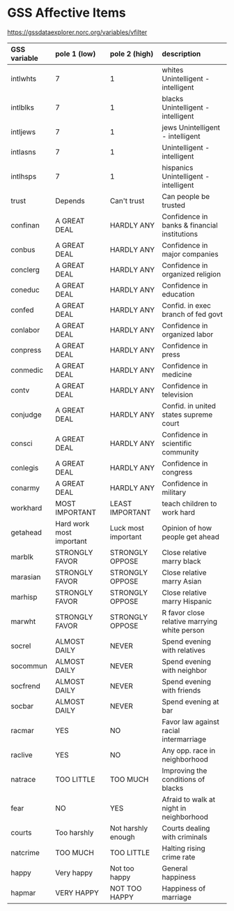 
# GSS Affective Items

https://gssdataexplorer.norc.org/variables/vfilter

| GSS variable   | pole 1  (low)            | pole 2    (high)    | description                                  |
|:---------------|:-------------------------|:--------------------|:---------------------------------------------|
| intlwhts       | 7                        | 1                   | whites Unintelligent -intelligent            |
| intlblks       | 7                        | 1                   | blacks Unintelligent - intelligent           |
| intljews       | 7                        | 1                   | jews Unintelligent - intelligent             |
| intlasns       | 7                        | 1                   | Unintelligent - intelligent                  |
| intlhsps       | 7                        | 1                   | hispanics Unintelligent - intelligent        |
| trust          | Depends                  | Can't trust         | Can people be trusted                        |
| confinan       | A GREAT DEAL             | HARDLY ANY          | Confidence in banks & financial institutions |
| conbus         | A GREAT DEAL             | HARDLY ANY          | Confidence in major companies                |
| conclerg       | A GREAT DEAL             | HARDLY ANY          | Confidence in organized religion             |
| coneduc        | A GREAT DEAL             | HARDLY ANY          | Confidence in education                      |
| confed         | A GREAT DEAL             | HARDLY ANY          | Confid. in exec branch of fed govt           |
| conlabor       | A GREAT DEAL             | HARDLY ANY          | Confidence in organized labor                |
| conpress       | A GREAT DEAL             | HARDLY ANY          | Confidence in press                          |
| conmedic       | A GREAT DEAL             | HARDLY ANY          | Confidence in medicine                       |
| contv          | A GREAT DEAL             | HARDLY ANY          | Confidence in television                     |
| conjudge       | A GREAT DEAL             | HARDLY ANY          | Confid. in united states supreme court       |
| consci         | A GREAT DEAL             | HARDLY ANY          | Confidence in scientific community           |
| conlegis       | A GREAT DEAL             | HARDLY ANY          | Confidence in congress                       |
| conarmy        | A GREAT DEAL             | HARDLY ANY          | Confidence in military                       |
| workhard       | MOST IMPORTANT           | LEAST IMPORTANT     | teach children to work hard                  |
| getahead       | Hard work most important | Luck most important | Opinion of how people get ahead              |
| marblk         | STRONGLY FAVOR           | STRONGLY OPPOSE     | Close relative marry black                   |
| marasian       | STRONGLY FAVOR           | STRONGLY OPPOSE     | Close relative marry Asian                   |
| marhisp        | STRONGLY FAVOR           | STRONGLY OPPOSE     | Close relative marry Hispanic                |
| marwht         | STRONGLY FAVOR           | STRONGLY OPPOSE     | R favor close relative marrying white person |
| socrel         | ALMOST DAILY             | NEVER               | Spend evening with relatives                 |
| socommun       | ALMOST DAILY             | NEVER               | Spend evening with neighbor                  |
| socfrend       | ALMOST DAILY             | NEVER               | Spend evening with friends                   |
| socbar         | ALMOST DAILY             | NEVER               | Spend evening at bar                         |
| racmar         | YES                      | NO                  | Favor law against racial intermarriage       |
| raclive        | YES                      | NO                  | Any opp. race in neighborhood                |
| natrace        | TOO LITTLE               | TOO MUCH            | Improving the conditions of blacks           |
| fear           | NO                       | YES                 | Afraid to walk at night in neighborhood      |
| courts         | Too harshly              | Not harshly enough  | Courts dealing with criminals                |
| natcrime       | TOO MUCH                 | TOO LITTLE          | Halting rising crime rate                    |
| happy          | Very happy               | Not too happy       | General happiness                            |
| hapmar         | VERY HAPPY               | NOT TOO HAPPY       | Happiness of marriage                        |